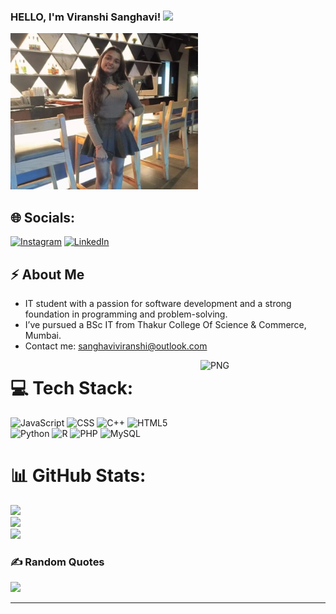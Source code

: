 
### HELLO, I'm Viranshi Sanghavi! <img src="https://raw.githubusercontent.com/MartinHeinz/MartinHeinz/master/wave.gif" width="30px">
<img src="https://github.com/ViranshiSanghavi/ViranshiSanghavi/blob/main/viranshii.jpg" width="300px" height="250px">

## 🌐 Socials:
 [![Instagram](https://img.shields.io/badge/Instagram-%23E4405F.svg?logo=Instagram&logoColor=white)](https://instagram.com/viranshi_21) [![LinkedIn](https://img.shields.io/badge/LinkedIn-%230077B5.svg?logo=linkedin&logoColor=white)](https://linkedin.com/in/viranshi-sanghavi-304ab12a0) 

 ## ⚡ About Me
-  IT student with a passion for software development and a strong foundation in programming and problem-solving.
-  I’ve pursued a BSc IT from Thakur College Of Science & Commerce, Mumbai.
-  Contact me: sanghaviviranshi@outlook.com

<img align="right" alt="PNG" src="https://github.com/Vanshikapandey30/Vanshikapandey30/blob/main/assets/img/cat.png" width="200" height="200" />

# 💻 Tech Stack:
![JavaScript](https://img.shields.io/badge/javascript-%23323330.svg?style=for-the-badge&logo=javascript&logoColor=%23F7DF1E) ![CSS](https://img.shields.io/badge/css-%231572B6.svg?style=for-the-badge&logo=css&logoColor=white) ![C++](https://img.shields.io/badge/c++-%2300599C.svg?style=for-the-badge&logo=c%2B%2B&logoColor=white) ![HTML5](https://img.shields.io/badge/html5-%23E34F26.svg?style=for-the-badge&logo=html5&logoColor=white) ![Python](https://img.shields.io/badge/python-3670A0?style=for-the-badge&logo=python&logoColor=ffdd54) ![R](https://img.shields.io/badge/r-%23276DC3.svg?style=for-the-badge&logo=r&logoColor=white) ![PHP](https://img.shields.io/badge/php-%23777BB4.svg?style=for-the-badge&logo=php&logoColor=white) ![MySQL](https://img.shields.io/badge/mysql-%2300000f.svg?style=for-the-badge&logo=mysql&logoColor=white)

# 📊 GitHub Stats:
![](https://github-readme-stats.vercel.app/api?username=viranshisanghavi&theme=dark&hide_border=false&include_all_commits=false&count_private=false)<br/>
![](https://github-readme-streak-stats.herokuapp.com/?user=viranshisanghavi&theme=dark&hide_border=false)<br/>
![](https://github-readme-stats.vercel.app/api/top-langs/?username=viranshisanghavi&theme=dark&hide_border=false&include_all_commits=false&count_private=false&layout=compact)


### ✍️ Random Quotes
![](https://quotes-github-readme.vercel.app/api?type=horizontal&theme=radical)


---

